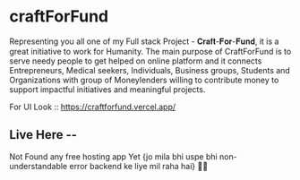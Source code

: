 # craftForFund

Representing you all one of my Full stack Project - 𝐂𝐫𝐚𝐟𝐭-𝐅𝐨𝐫-𝐅𝐮𝐧𝐝, it is a great initiative to work for Humanity. The main purpose of CraftForFund is to serve needy people to get helped on online platform and it connects Entrepreneurs, Medical seekers, Individuals, Business groups, Students and Organizations with group of Moneylenders willing to contribute money to support impactful initiatives and meaningful projects.

For UI Look :: https://craftforfund.vercel.app/ 

## Live Here -- 
Not Found any free hosting app Yet {jo mila bhi uspe bhi non-understandable error backend ke liye mil raha hai} 🕵️‍♂️

